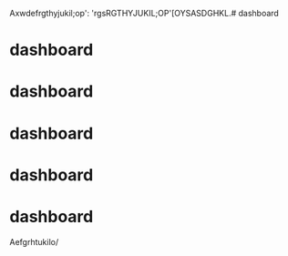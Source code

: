    Axwdefrgthyjukil;op':
'rgsRGTHYJUKIL;OP'[OYSASDGHKL.﻿# dashboard
# dashboard
# dashboard
# dashboard
# dashboard
# dashboard
Aefgrhtukilo/
